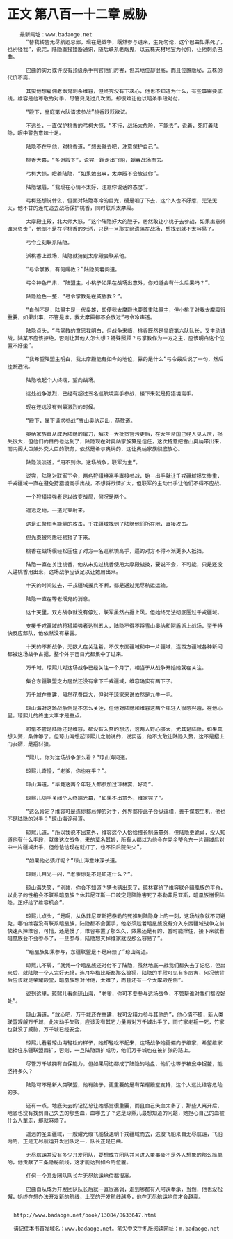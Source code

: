 # 正文 第八百一十二章 威胁
        最新网址：www.badaoge.net
          “替我转告无尽航运总部，现在是战争，既然参与进来，生死勿论，这个巴曲如果死了，也别怪我”，说完，陆隐直接挂断通讯，随后联系老烟鬼，以五株天材地宝为代价，让他刺杀巴曲。
      
          巴曲的实力或许没有顶级杀手判官他们厉害，但其地位却很高，而且位置隐秘，五株的代价不高。
      
          其实他想雇佣老烟鬼刺杀维容，但终究没有下决心，他也不知道为什么，有些事需要底线，维容是他尊敬的对手，尽管只见过几次面，却很难让他以暗杀手段对付。
      
          “殿下，皇庭第六队请求参战”桃香跃跃欲试。
      
          不远处，一直保护桃香的弓柯大惊，“不行，战场太危险，不能去”，说着，死盯着陆隐，眼中警告意味十足。
      
          陆隐不在乎他，对桃香道，“想去就去吧，注意保护自己”。
      
          桃香大喜，“多谢殿下”，说完一跃走出飞船，朝着战场而去。
      
          弓柯大惊，瞪着陆隐，“如果她出事，太摩殿不会放过你”。
      
          陆隐皱眉，“我现在心情不太好，注意你说话的态度”。
      
          弓柯还想说什么，但面对陆隐寒冷的目光，硬是咽了下去，这个人也不好惹，无法无天，他不甘的连忙追去战场保护桃香，同时联系太摩殿。
      
          太摩殿主殿，北大师大怒，“这个陆隐好大的胆子，居然敢让小桃子去参战，如果出意外谁来负责”，他倒不是在乎桃香的死活，只是一旦那支箭遗落在战场，想找到就不太容易了。
      
          弓令立刻联系陆隐。
      
          派桃香上战场，陆隐就猜到太摩殿会联系他。
      
          “弓令掌教，有何赐教？”陆隐笑着问道。
      
          弓令神色严肃，“陆盟主，小桃子如果在战场出意外，你知道会有什么后果吗？”。
      
          陆隐脸色一整，“弓令掌教是在威胁我？”。
      
          “自然不是，陆盟主是一代枭雄，即便我太摩殿也要尊重陆盟主，但小桃子对我太摩殿很重要，如果出事，不管是谁，我太摩殿都不会放过”弓令冷声道。
      
          陆隐点头，“弓掌教的意思我明白，但战争来临，桃香既然是皇庭第六队队长，又主动请战，陆某不应该拒绝，否则让其他人怎么想？特殊照顾？弓掌教作为一方之主，应该明白这个位置不好坐”。
      
          “我希望陆盟主明白，我太摩殿能有如今的地位，靠的是什么”弓令最后说了一句，然后挂断通讯。
      
          陆隐收起个人终端，望向战场。
      
          远处战争激烈，已经有超过五名巡航境高手参战，接下来就是狩猎境高手。
      
          现在还远没有到最激烈的时候。
      
          “殿下，属下请求参战”雪山奥纳走出，恭敬道。
      
          奥纳家族自从成为陆隐的屠刀，解决一大批贪官污吏后，在大宇帝国已经人见人厌，损失很大，但他们的目的也达到了，陆隐现在对奥纳家族算是信任，这次特意把雪山奥纳带出来，而内阁大臣兼外交大臣的职务，依然是希尔奥纳的，这让奥纳家族彻底放心。
      
          陆隐淡淡道，“用不到你，这场战争，联军为主”。
      
          说完，陆隐对联军下令，两名狩猎境高手直接参战，始一出手就让千戎疆域损失惨重，千戎疆域一直在避免狩猎境高手出战，不想将战情扩大，但联军的主动出手让他们不得不应战。
      
          一个狩猎境强者足以改变战局，何况是两个。
      
          遥远之地，一道光束射来。
      
          这是汇聚相当能量的攻击，千戎疆域找到了陆隐他们所在地，直接攻击。
      
          但光束被阿盾轻易挡了下来。
      
          桃香在战场很轻松压住了对方一名巡航境高手，逼的对方不得不派更多人抵挡。
      
          陆隐一直在关注桃香，他从未见过桃香使用太摩殿战技，要说不会，不可能，只是还没人逼桃香用出来，这场战争应该足以让她用出来。
      
          十天的时间过去，千戎疆域援兵不断，都是通过无尽航运运输。
      
          陆隐一直在等老烟鬼的消息。
      
          这十天里，双方战争就没有停过，联军虽然占据上风，但始终无法彻底压过千戎疆域。
      
          支援千戎疆域的狩猎境强者达到五人，陆隐不得不将雪山奥纳和阿盾派上战场，至于特快反应部队，他依然没有暴露。
      
          十天的不断战争，无数人在关注着，不仅东面疆域和中一片疆域，连西方疆域各种新闻都被这场战争占据，整个外宇宙目光都集中了过来。
      
          万千城，琼熙儿对这场战争已经关注一个月了，相当于从战争开始她就在关注。
      
          集合东疆联盟之力居然还没有拿下千戎疆域，维容确实有两下子。
      
          万千城在重建，虽然花费巨大，但对于琼家来说依然是九牛一毛。
      
          琼山海对这场战争倒是不怎么关注，但他对陆隐和维容这两个年轻人很感兴趣，在他心里，琼熙儿的终生大事才是重点。
      
          可惜不管是陆隐还是维容，都没有入赘的想法，这两人野心够大，尤其是陆隐，如果真想入赘，条件够了，但琼山海想起琼熙儿之前说的，说实话，他不太敢让陆隐入赘，这不是招上门女婿，是招豺狼。
      
          “熙儿，你对这场战争怎么看？”琼山海问道。
      
          琼熙儿奇怪，“老爹，你也在乎？”。
      
          琼山海道，“毕竟这两个年轻人都参加过琼林宴，好奇”。
      
          琼熙儿随手关闭个人终端光幕，“如果不出意外，维家完了”。
      
          “这么肯定？维容可是连你都忌惮的对手，外界都传此子合纵连横，善于谋取生机，他也不是陆隐的对手？”琼山海诧异道。
      
          琼熙儿道，“所以我说不出意外，维容这个人恰恰擅长制造意外，但陆隐更诡异，没人知道他有什么手段，就像这次战争，来的莫名其妙，所有人都以为他会在完全整合东一片疆域后对中一片疆域出手，但他恰恰现在就打了，也不怕后院失火”。
      
          “如果他必须打呢？”琼山海意味深长道。
      
          琼熙儿目光一闪，“老爹你是不是知道什么？”。
      
          琼山海失笑，“别装，你会不知道？猜也猜出来了，琼林宴给了维容联合暗凰族的平台，以此子的性格会不联系暗凰族？休菲尼亚斯一口咬定是陆隐害死了泰勒菲尼亚斯，暗凰族憎恨陆隐，正好给了维容机会”。
      
          琼熙儿点头，“是啊，从休菲尼亚斯把泰勒的死推到陆隐身上的一刻，这场战争就不可避免，哪怕维容没有联系暗凰族，陆隐都不会罢手，他必须趁着暗凰族没有介入东西疆域战争之前快速灭掉维容，可惜，还是慢了，维容布置了那么久，效果还是有的，暂时能撑住，接下来就看暗凰族会不会参与了，一旦参与，陆隐想灭掉维家就没那么容易了”。
      
          “暗凰族如果参与，东疆联盟是不是麻烦了”琼山海道。
      
          琼熙儿不屑，“就凭一个暗凰族还对付不了陆隐，虽然地底一战我们都失去了记忆，但出来后，就陆隐一个人完好无损，连月华梅比斯都那么狼狈，陆隐的手段可见有多厉害，何况他背后应该就是荣耀殿堂，暗凰族想对付他，太难了，而且还有一个太摩殿在侧”。
      
          说到这里，琼熙儿看向琼山海，“老爹，你可不要参与这场战争，不管帮谁对我们都没好处”。
      
          琼山海道，“放心吧，万千城还在重建，我可没精力参与其他的”，他心情不错，新人类联盟觊觎万千城，此次动手失败，应该没有其它力量再对万千城出手了，而竹家老祖一死，竹家也就没了威胁，万千城已经安全。
      
          琼熙儿看着琼山海轻松的样子，她却轻松不起来，这场战争她更偏向于维家，希望维家能挡住东疆联盟西扩，否则，一旦陆隐西扩成功，他们万千城也在被扩张的路上。
      
          尽管万千城拥有自保能力，但如果周边都成了陆隐的地盘，他们也等于被瓮中捉鳖，能坚持多久？
      
          陆隐可不是新人类联盟，他有脑子，更重要的是有荣耀殿堂支持，这个人远比维容危险的多。
      
          还有一点，地底失去的记忆总让她感觉很重要，而且自己失血太多了，那些人离开后，地底也没有找到自己失去的那些血，血哪去了？这是琼熙儿最想知道的问题，她担心自己的血被什么人拿走，那就麻烦了。
      
          遥远的圣亚疆域，一艘耀光级飞船极速朝千戎疆域而去，这艘飞船来自无尽航运，飞船内的，正是无尽航运开发团队之一，队长正是巴曲。
      
          无尽航运并没有多少开发团队，要想成立团队并且进入董事会不是外人想象的那么简单的，他贡献了三条隐秘航线，这才能达到如今的位置。
      
          任何一个开发团队队长在无尽航运地位都很高。
      
          巴曲自从成为开发团队队长后就一直很高调，走到哪都有人阿谀奉承，当然，他也没松懈，始终在想办法开发新的航线，上交的开发航线越多，他在无尽航运地位才会越高。
      
      
      http://www.badaoge.net/book/13084/8633647.html
      
      请记住本书首发域名：www.badaoge.net。笔尖中文手机版阅读网址：m.badaoge.net